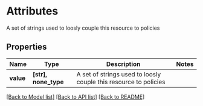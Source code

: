 # Attributes

A set of strings used to loosly couple this resource to policies

## Properties
Name | Type | Description | Notes
------------ | ------------- | ------------- | -------------
**value** | **[str], none_type** | A set of strings used to loosly couple this resource to policies | 

[[Back to Model list]](../README.md#documentation-for-models) [[Back to API list]](../README.md#documentation-for-api-endpoints) [[Back to README]](../README.md)


